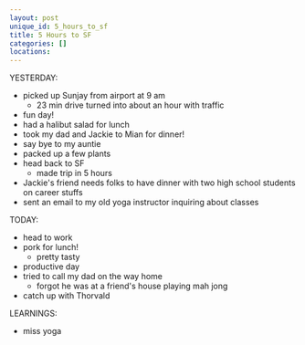 ```yaml
---
layout: post
unique_id: 5_hours_to_sf
title: 5 Hours to SF
categories: []
locations: 
---
```


YESTERDAY:
* picked up Sunjay from airport at 9 am
  * 23 min drive turned into about an hour with traffic
* fun day!
* had a halibut salad for lunch
* took my dad and Jackie to Mian for dinner!
* say bye to my auntie
* packed up a few plants
* head back to SF
  * made trip in 5 hours
* Jackie's friend needs folks to have dinner with two high school students on career stuffs
* sent an email to my old yoga instructor inquiring about classes

TODAY:
* head to work
* pork for lunch!
  * pretty tasty
* productive day
* tried to call my dad on the way home
  * forgot he was at a friend's house playing mah jong
* catch up with Thorvald

LEARNINGS:
* miss yoga
